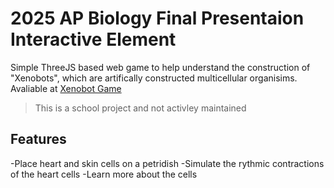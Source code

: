 # 2025 AP Biology Final Presentaion Interactive Element
Simple ThreeJS based web game to help understand the construction of "Xenobots", which are artifically constructed multicellular organisims. 
Avaliable at [Xenobot Game](xenobot.vercel.app)

> This is a school project and not activley maintained

## Features
-Place heart and skin cells on a petridish
-Simulate the rythmic contractions of the heart cells
-Learn more about the cells
